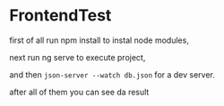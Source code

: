# FrontendTest
first of all run npm install to instal node modules,

next run ng serve to execute project,

and then `json-server --watch db.json` for a dev server.

after all of them you can see da result
